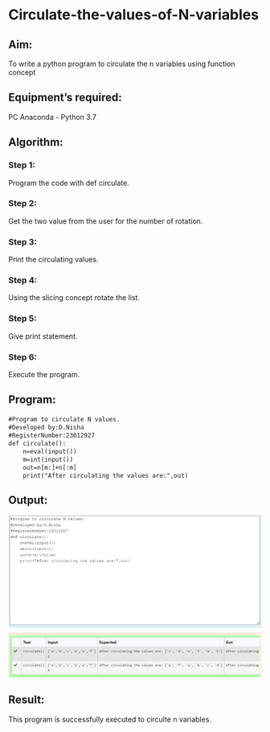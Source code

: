 # Circulate-the-values-of-N-variables
## Aim:
To write a python program to circulate the n variables using function concept
## Equipment’s required:
PC
Anaconda - Python 3.7
## Algorithm: 
### Step 1:
Program the code with def circulate.
### Step 2: 
Get the two value from the user for the number of rotation.
### Step 3: 
Print the circulating values.
### Step 4: 
Using the slicing concept rotate the list.
### Step 5: 
Give print statement.
### Step 6: 
Execute the program.
## Program:
```
#Program to circulate N values.
#Developed by:D.Nisha
#RegisterNumber:23012927
def circulate():
    n=eval(input())
    m=int(input())
    out=n[m:]+n[:m]
    print("After circulating the values are:",out)
```  


## Output:
![Alt text](Nvariables.png)

## Result:
This program is successfully executed to circulte n variables.